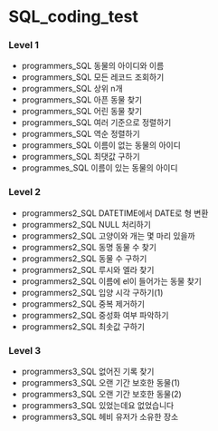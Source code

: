 # SQL_coding_test



### Level 1

- programmers_SQL 동물의 아이디와 이름
- programmers_SQL 모든 레코드 조회하기
- programmers_SQL 상위 n개 
- programmers_SQL 아픈 동물 찾기
- programmers_SQL 어린 동물 찾기
- programmers_SQL 여러 기준으로 정렬하기
- programmers_SQL 역순 정렬하기
- programmers_SQL 이름이 없는 동물의 아이디
- programmers_SQL 최댓값 구하기
- programmes_SQL 이름이 있는 동물의 아이디



### Level 2

- programmers2_SQL DATETIME에서 DATE로 형 변환
- programmers2_SQL NULL 처리하기
- programmers2_SQL 고양이와 개는 몇 마리 있을까
- programmers2_SQL 동명 동물 수 찾기
- programmers2_SQL 동물 수 구하기
- programmers2_SQL 루시와 엘라 찾기
- programmers2_SQL 이름에 el이 들어가는 동물 찾기
- programmers2_SQL 입양 시각 구하기(1)
- programmers2_SQL 중복 제거하기
- programmers2_SQL 중성화 여부 파악하기
- programmers2_SQL 최솟값 구하기



### Level 3

- programmers3_SQL 없어진 기록 찾기
- programmers3_SQL 오랜 기간 보호한 동물(1)
- programmers3_SQL 오랜 기간 보호한 동물(2)
- programmers3_SQL 있었는데요 없었습니다
- programmers3_SQL 헤비 유저가 소유한 장소 

